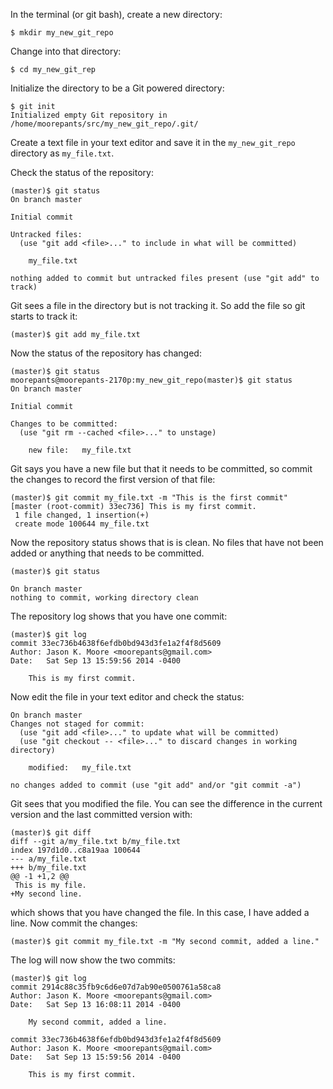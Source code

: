In the terminal (or git bash), create a new directory:

```
$ mkdir my_new_git_repo
```

Change into that directory:

```
$ cd my_new_git_rep
```

Initialize the directory to be a Git powered directory:

```
$ git init
Initialized empty Git repository in /home/moorepants/src/my_new_git_repo/.git/
```

Create a text file in your text editor and save it in the `my_new_git_repo`
directory as `my_file.txt`.

Check the status of the repository:

```
(master)$ git status
On branch master

Initial commit

Untracked files:
  (use "git add <file>..." to include in what will be committed)

	my_file.txt

nothing added to commit but untracked files present (use "git add" to track)
```

Git sees a file in the directory but is not tracking it. So add the file so git
starts to track it:

```
(master)$ git add my_file.txt
```

Now the status of the repository has changed:

```
(master)$ git status
moorepants@moorepants-2170p:my_new_git_repo(master)$ git status
On branch master

Initial commit

Changes to be committed:
  (use "git rm --cached <file>..." to unstage)

	new file:   my_file.txt
```

Git says you have a new file but that it needs to be committed, so commit the
changes to record the first version of that file:

```
(master)$ git commit my_file.txt -m "This is the first commit"
[master (root-commit) 33ec736] This is my first commit.
 1 file changed, 1 insertion(+)
 create mode 100644 my_file.txt
```

Now the repository status shows that is is clean. No files that have not been
added or anything that needs to be committed.

```
(master)$ git status

On branch master
nothing to commit, working directory clean
```

The repository log shows that you have one commit:

```
(master)$ git log
commit 33ec736b4638f6efdb0bd943d3fe1a2f4f8d5609
Author: Jason K. Moore <moorepants@gmail.com>
Date:   Sat Sep 13 15:59:56 2014 -0400

    This is my first commit.
```

Now edit the file in your text editor and check the status:

```
On branch master
Changes not staged for commit:
  (use "git add <file>..." to update what will be committed)
  (use "git checkout -- <file>..." to discard changes in working directory)

	modified:   my_file.txt

no changes added to commit (use "git add" and/or "git commit -a")
```

Git sees that you modified the file. You can see the difference in the current
version and the last committed version with:

```
(master)$ git diff
diff --git a/my_file.txt b/my_file.txt
index 197d1d0..c8a19aa 100644
--- a/my_file.txt
+++ b/my_file.txt
@@ -1 +1,2 @@
 This is my file.
+My second line.
```

which shows that you have changed the file. In this case, I have added a line.
Now commit the changes:

```
(master)$ git commit my_file.txt -m "My second commit, added a line."
```

The log will now show the two commits:

```
(master)$ git log
commit 2914c88c35fb9c6d6e07d7ab90e0500761a58ca8
Author: Jason K. Moore <moorepants@gmail.com>
Date:   Sat Sep 13 16:08:11 2014 -0400

    My second commit, added a line.

commit 33ec736b4638f6efdb0bd943d3fe1a2f4f8d5609
Author: Jason K. Moore <moorepants@gmail.com>
Date:   Sat Sep 13 15:59:56 2014 -0400

    This is my first commit.
```



